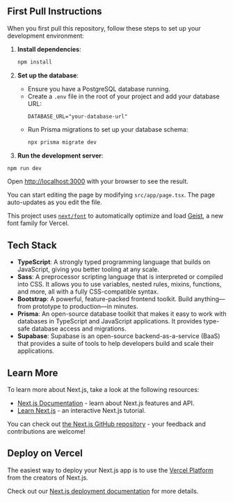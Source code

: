 ## First Pull Instructions

When you first pull this repository, follow these steps to set up your development environment:

1. **Install dependencies**:
    ```bash
    npm install
    ```

2. **Set up the database**:
    - Ensure you have a PostgreSQL database running.
    - Create a `.env` file in the root of your project and add your database URL:
        ```env
        DATABASE_URL="your-database-url"
        ```
    - Run Prisma migrations to set up your database schema:
        ```bash
        npx prisma migrate dev
        ```

3. **Run the development server**:
```bash
npm run dev
```

Open [http://localhost:3000](http://localhost:3000) with your browser to see the result.

You can start editing the page by modifying `src/app/page.tsx`. The page auto-updates as you edit the file.

This project uses [`next/font`](https://nextjs.org/docs/app/building-your-application/optimizing/fonts) to automatically optimize and load [Geist](https://vercel.com/font), a new font family for Vercel.

## Tech Stack

- **TypeScript**: A strongly typed programming language that builds on JavaScript, giving you better tooling at any scale.
- **Sass**: A preprocessor scripting language that is interpreted or compiled into CSS. It allows you to use variables, nested rules, mixins, functions, and more, all with a fully CSS-compatible syntax.
- **Bootstrap**: A powerful, feature-packed frontend toolkit. Build anything—from prototype to production—in minutes.
- **Prisma**: An open-source database toolkit that makes it easy to work with databases in TypeScript and JavaScript applications. It provides type-safe database access and migrations.
- **Supabase**: Supabase is an open-source backend-as-a-service (BaaS) that provides a suite of tools to help developers build and scale their applications.


## Learn More

To learn more about Next.js, take a look at the following resources:

- [Next.js Documentation](https://nextjs.org/docs) - learn about Next.js features and API.
- [Learn Next.js](https://nextjs.org/learn) - an interactive Next.js tutorial.

You can check out [the Next.js GitHub repository](https://github.com/vercel/next.js) - your feedback and contributions are welcome!

## Deploy on Vercel

The easiest way to deploy your Next.js app is to use the [Vercel Platform](https://vercel.com/new?utm_medium=default-template&filter=next.js&utm_source=create-next-app&utm_campaign=create-next-app-readme) from the creators of Next.js.

Check out our [Next.js deployment documentation](https://nextjs.org/docs/app/building-your-application/deploying) for more details.
